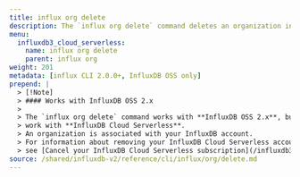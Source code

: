 ```yaml
---
title: influx org delete
description: The `influx org delete` command deletes an organization in InfluxDB.
menu:
  influxdb3_cloud_serverless:
    name: influx org delete
    parent: influx org
weight: 201
metadata: [influx CLI 2.0.0+, InfluxDB OSS only]
prepend: |
  > [!Note]
  > #### Works with InfluxDB OSS 2.x
  >
  > The `influx org delete` command works with **InfluxDB OSS 2.x**, but does not
  > work with **InfluxDB Cloud Serverless**.
  > An organization is associated with your InfluxDB account.
  > For information about removing your InfluxDB Cloud Serverless account and its organization,
  > see [Cancel your InfluxDB Cloud Serverless subscription](/influxdb3/cloud-serverless/admin/accounts/cancel-account/).
source: /shared/influxdb-v2/reference/cli/influx/org/delete.md
---
```


<!-- The content for this page is at
// SOURCE content/shared/influxdb-v2/reference/cli/influx/org/delete.md -->
